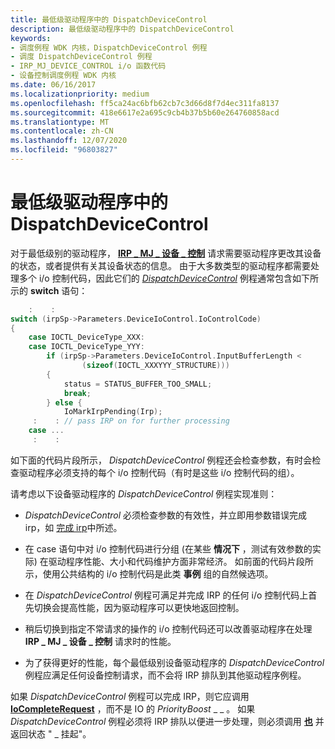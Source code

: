 ```yaml
---
title: 最低级驱动程序中的 DispatchDeviceControl
description: 最低级驱动程序中的 DispatchDeviceControl
keywords:
- 调度例程 WDK 内核，DispatchDeviceControl 例程
- 调度 DispatchDeviceControl 例程
- IRP_MJ_DEVICE_CONTROL i/o 函数代码
- 设备控制调度例程 WDK 内核
ms.date: 06/16/2017
ms.localizationpriority: medium
ms.openlocfilehash: ff5ca24ac6bfb62cb7c3d66d8f7d4ec311fa8137
ms.sourcegitcommit: 418e6617e2a695c9cb4b37b5b60e264760858acd
ms.translationtype: MT
ms.contentlocale: zh-CN
ms.lasthandoff: 12/07/2020
ms.locfileid: "96803827"
---
```

# <a name="dispatchdevicecontrol-in-lowest-level-drivers"></a>最低级驱动程序中的 DispatchDeviceControl





对于最低级别的驱动程序， [**IRP \_ MJ \_ 设备 \_ 控制**](./irp-mj-device-control.md) 请求需要驱动程序更改其设备的状态，或者提供有关其设备状态的信息。 由于大多数类型的驱动程序都需要处理多个 i/o 控制代码，因此它们的 [*DispatchDeviceControl*](/windows-hardware/drivers/ddi/wdm/nc-wdm-driver_dispatch) 例程通常包含如下所示的 **switch** 语句：

```cpp
    :    : 
switch (irpSp->Parameters.DeviceIoControl.IoControlCode)
{ 
    case IOCTL_DeviceType_XXX: 
    case IOCTL_DeviceType_YYY: 
        if (irpSp->Parameters.DeviceIoControl.InputBufferLength < 
                (sizeof(IOCTL_XXXYYY_STRUCTURE)))
        { 
            status = STATUS_BUFFER_TOO_SMALL; 
            break; 
        } else { 
            IoMarkIrpPending(Irp); 
     :    : // pass IRP on for further processing 
    case ... 
     :    :
```

如下面的代码片段所示， *DispatchDeviceControl* 例程还会检查参数，有时会检查驱动程序必须支持的每个 i/o 控制代码（有时是这些 i/o 控制代码的组）。

请考虑以下设备驱动程序的 *DispatchDeviceControl* 例程实现准则：

-   *DispatchDeviceControl* 必须检查参数的有效性，并立即用参数错误完成 irp，如 [完成 irp](completing-irps.md)中所述。

-   在 case 语句中对 i/o 控制代码进行分组 (在某些 **情况下** ，测试有效参数的实际) 在驱动程序性能、大小和代码维护方面非常经济。 如前面的代码片段所示，使用公共结构的 i/o 控制代码是此类 **事例** 组的自然候选项。

-   在 *DispatchDeviceControl* 例程可满足并完成 IRP 的任何 i/o 控制代码上首先切换会提高性能，因为驱动程序可以更快地返回控制。

-   稍后切换到指定不常请求的操作的 i/o 控制代码还可以改善驱动程序在处理 **IRP \_ MJ \_ 设备 \_ 控制** 请求时的性能。

-   为了获得更好的性能，每个最低级别设备驱动程序的 *DispatchDeviceControl* 例程应满足任何设备控制请求，而不会将 IRP 排队到其他驱动程序例程。

如果 *DispatchDeviceControl* 例程可以完成 IRP，则它应调用 [**IoCompleteRequest**](/windows-hardware/drivers/ddi/wdm/nf-wdm-iocompleterequest) ，而不是 IO 的 *PriorityBoost* \_ \_ 。 如果 *DispatchDeviceControl* 例程必须将 IRP 排队以便进一步处理，则必须调用 [**也**](/windows-hardware/drivers/ddi/wdm/nf-wdm-iomarkirppending) 并返回状态 " \_ 挂起"。

 

